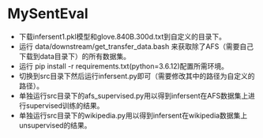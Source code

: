 # MySentEval
- 下载infersent1.pkl模型和glove.840B.300d.txt到自定义的目录下。
- 运行 data/downstream/get_transfer_data.bash 来获取除了AFS（需要自己下载到data目录下）的所有数据集。
- 运行 pip install -r requirements.txt(python=3.6.12)配置所需环境。
- 切换到src目录下然后运行infersent.py即可（需要修改其中的路径为自定义的路径）。 
- 单独运行src目录下的afs_supervised.py用以得到infersent在AFS数据集上进行supervised训练的结果。
- 单独运行src目录下的wikipedia.py用以得到infersent在wikipedia数据集上unsupervised的结果。